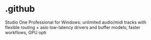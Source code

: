 # .github
Studio One Professional for Windows: unlimited audio/midi tracks with flexible routing + asio low-latency drivers and buffer models; faster workflows, GPU opti
